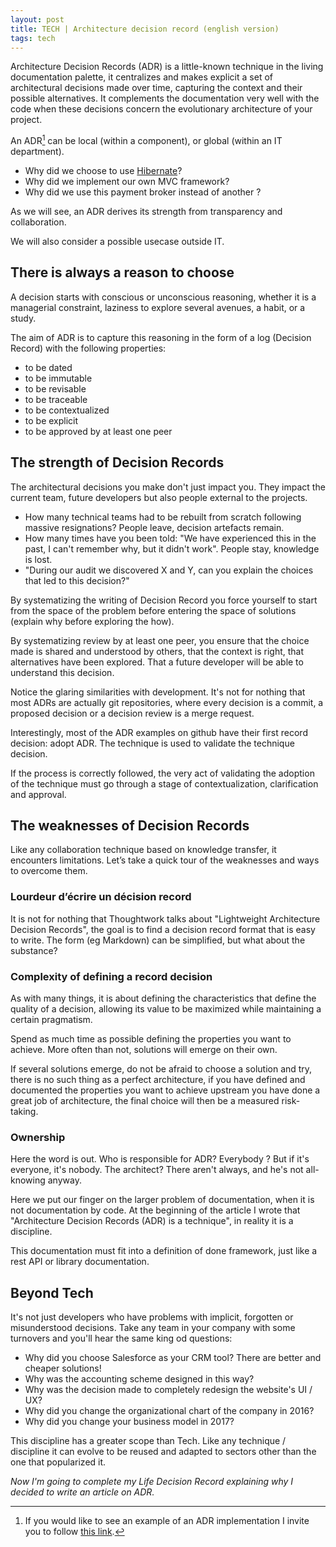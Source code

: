 ```yaml
---
layout: post
title: TECH | Architecture decision record (english version)
tags: tech
---
```


Architecture Decision Records (ADR) is a little-known technique in the living documentation palette, it centralizes and makes explicit a set of architectural decisions made over time, capturing the context and their possible alternatives. It complements the documentation very well with the code when these decisions concern the evolutionary architecture of your project.

<!--more-->

An ADR[^fn-sample_footnote] can be local (within a component), or global (within an IT department). 
* Why did we choose to use [Hibernate](https://www.stemlaur.com/blog/2021/03/30/tech-hibern-hate/)?
* Why did we implement our own MVC framework?
* Why did we use this payment broker instead of another ?

As we will see, an ADR derives its strength from transparency and collaboration. 

We will also consider a possible usecase outside IT.

## There is always a reason to choose

A decision starts with conscious or unconscious reasoning, whether it is a managerial constraint, laziness to explore several avenues, a habit, or a study.

The aim of ADR is to capture this reasoning in the form of a log (Decision Record) with the following properties:
* to be dated
* to be immutable
* to be revisable
* to be traceable
* to be contextualized
* to be explicit
* to be approved by at least one peer

## The strength of Decision Records

The architectural decisions you make don't just impact you. They impact the current team, future developers but also people external to the projects.

* How many technical teams had to be rebuilt from scratch following massive resignations? People leave, decision artefacts remain.
* How many times have you been told: "We have experienced this in the past, I can't remember why, but it didn't work". People stay, knowledge is lost.
* "During our audit we discovered X and Y, can you explain the choices that led to this decision?"

By systematizing the writing of Decision Record you force yourself to start from the space of the problem before entering the space of solutions (explain why before exploring the how). 

By systematizing review by at least one peer, you ensure that the choice made is shared and understood by others, that the context is right, that alternatives have been explored. That a future developer will be able to understand this decision.

Notice the glaring similarities with development. It's not for nothing that most ADRs are actually git repositories, where every decision is a commit, a proposed decision or a decision review is a merge request.

Interestingly, most of the ADR examples on github have their first record decision: adopt ADR. The technique is used to validate the technique decision.

If the process is correctly followed, the very act of validating the adoption of the technique must go through a stage of contextualization, clarification and approval. 

## The weaknesses of Decision Records

Like any collaboration technique based on knowledge transfer, it encounters limitations. Let’s take a quick tour of the weaknesses and ways to overcome them.

### Lourdeur d’écrire un décision record

It is not for nothing that Thoughtwork talks about "Lightweight Architecture Decision Records", the goal is to find a decision record format that is easy to write. The form (eg Markdown) can be simplified, but what about the substance?

### Complexity of defining a record decision

As with many things, it is about defining the characteristics that define the quality of a decision, allowing its value to be maximized while maintaining a certain pragmatism.

Spend as much time as possible defining the properties you want to achieve. More often than not, solutions will emerge on their own. 

If several solutions emerge, do not be afraid to choose a solution and try, there is no such thing as a perfect architecture, if you have defined and documented the properties you want to achieve upstream you have done a great job of architecture, the final choice will then be a measured risk-taking.

### Ownership

Here the word is out. Who is responsible for ADR? Everybody ? But if it's everyone, it's nobody. The architect? There aren't always, and he's not all-knowing anyway.

Here we put our finger on the larger problem of documentation, when it is not documentation by code. At the beginning of the article I wrote that "Architecture Decision Records (ADR) is a technique", in reality it is a discipline. 

This documentation must fit into a definition of done framework, just like a rest API or library documentation.

## Beyond Tech

It's not just developers who have problems with implicit, forgotten or misunderstood decisions. Take any team in your company with some turnovers and you'll hear the same king od questions:
* Why did you choose Salesforce as your CRM tool? There are better and cheaper solutions!
* Why was the accounting scheme designed in this way?
* Why was the decision made to completely redesign the website's UI / UX?
* Why did you change the organizational chart of the company in 2016?
* Why did you change your business model in 2017?

This discipline has a greater scope than Tech. Like any technique / discipline it can evolve to be reused and adapted to sectors other than the one that popularized it.

_Now I'm going to complete my Life Decision Record explaining why I decided to write an article on ADR._

[^fn-sample_footnote]: If you would like to see an example of an ADR implementation I invite you to follow [this link](https://github.com/arachne-framework/architecture).
